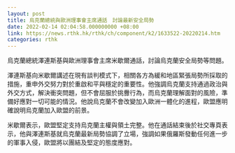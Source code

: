```yaml
---
layout: post
title: 烏克蘭總統與歐洲理事會主席通話　討論最新安全局勢
date: 2022-02-14 02:04:58.000000000 +08:00
link: https://news.rthk.hk/rthk/ch/component/k2/1633522-20220214.htm
categories: rthk
---
```


烏克蘭總統澤連斯基與歐洲理事會主席米歇爾通話，討論烏克蘭安全局勢等問題。

澤連斯基向米歇爾講述在現有談判模式下，相關各方為緩和地區緊張局勢所採取的措施，重申外交努力對於重啟和平與穩定的重要性。他強調烏克蘭支持通過政治與外交方式，解決衝突問題，但不會屈服於挑釁行為，而烏克蘭理解面對的風險，準備好應對一切可能的情況。他說烏克蘭不會改變加入歐洲一體化的進程，歐盟應明確說明烏克蘭加入歐盟的前景。

米歇爾表示，歐盟堅定支持烏克蘭主權與領土完整。他在通話結束後於社交專頁表示，他與澤連斯基就烏克蘭最新局勢協調了立場，強調如果俄羅斯發動任何進一步的軍事入侵，歐盟將以團結及堅定的態度應對。
